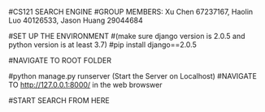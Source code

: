 #CS121 SEARCH ENGINE 
#GROUP MEMBERS: Xu Chen 67237167, Haolin Luo 40126533, Jason Huang 29044684

#SET UP THE ENVIRONMENT
#(make sure django version is 2.0.5 and python version is at least 3.7)
#pip install django==2.0.5 

#NAVIGATE TO ROOT FOLDER

#python manage.py runserver (Start the Server on Localhost) 
#NAVIGATE TO http://127.0.0.1:8000/ in the web browswer

#START SEARCH FROM HERE 
